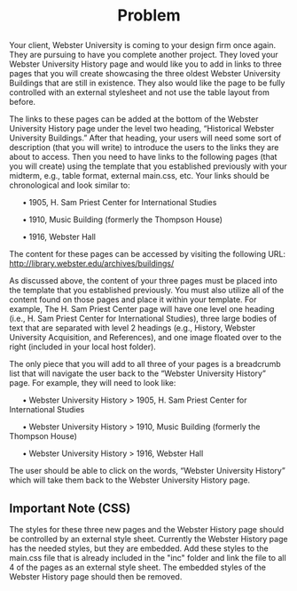 # <p align="center"> Problem </p>
Your client, Webster University is coming to your design firm once again. 
They are pursuing to have you complete another project. 
They loved your Webster University History page and would like you to add in links to three pages that you will create showcasing the three oldest 
Webster University Buildings that are still in existence. 
They also would like the page to be fully controlled with an external stylesheet and not use the table layout from before.

The links to these pages can be added at the bottom of the Webster University History page under the level two heading, “Historical Webster University Buildings.” 
After that heading, your users will need some sort of description (that you will write) to introduce the users to the links they are about to access. 
Then you need to have links to the following pages (that you will create) using the template that you established previously with your midterm, 
e.g., table format, external main.css, etc.
Your links should be chronological and look similar to:

&nbsp;&nbsp;&nbsp;&nbsp;&nbsp;&nbsp;• 1905, H. Sam Priest Center for International Studies

&nbsp;&nbsp;&nbsp;&nbsp;&nbsp;&nbsp;• 1910, Music Building (formerly the Thompson House)

&nbsp;&nbsp;&nbsp;&nbsp;&nbsp;&nbsp;• 1916, Webster Hall

The content for these pages can be accessed by visiting the following URL: 
http://library.webster.edu/archives/buildings/

As discussed above, the content of your three pages must be placed into the template that you established previously. 
You must also utilize all of the content found on those pages and place it within your template. 
For example, The H. Sam Priest Center page will have one level one heading (i.e., H. Sam Priest Center for International Studies), 
three large bodies of text that are separated with level 2 headings (e.g., History, Webster University Acquisition, and References), 
and one image floated over to the right (included in your local host folder).

The only piece that you will add to all three of your pages is a breadcrumb list that will navigate the user back to the 
“Webster University History” page. For example, they will need to look like:

&nbsp;&nbsp;&nbsp;&nbsp;&nbsp;&nbsp;• Webster University History > 1905, H. Sam Priest Center for International Studies

&nbsp;&nbsp;&nbsp;&nbsp;&nbsp;&nbsp;• Webster University History > 1910, Music Building (formerly the Thompson House)

&nbsp;&nbsp;&nbsp;&nbsp;&nbsp;&nbsp;• Webster University History > 1916, Webster Hall

The user should be able to click on the words, “Webster University History” which will take them back to the Webster University History page.

## Important Note (CSS)
The styles for these three new pages and the Webster History page should be controlled by an external style sheet. 
Currently the Webster History page has the needed styles, but they are embedded. 
Add these styles to the main.css file that is already included in the "inc" folder and link the file to all 4 of the pages as an external style sheet. 
The embedded styles of the Webster History page should then be removed.
